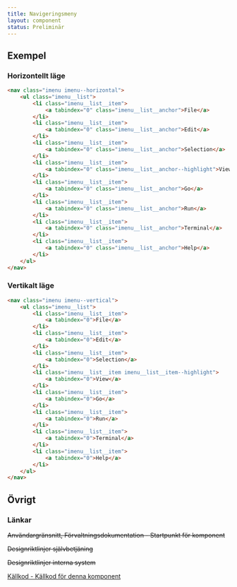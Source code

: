 ```yaml
---
title: Navigeringsmeny
layout: component
status: Preliminär
---
```


## Exempel

### Horizontellt läge

```html
<nav class="imenu imenu--horizontal">
    <ul class="imenu__list">
        <li class="imenu__list__item">
            <a tabindex="0" class="imenu__list__anchor">File</a>
        </li>
        <li class="imenu__list__item">
            <a tabindex="0" class="imenu__list__anchor">Edit</a>
        </li>
        <li class="imenu__list__item">
            <a tabindex="0" class="imenu__list__anchor">Selection</a>
        </li>
        <li class="imenu__list__item">
            <a tabindex="0" class="imenu__list__anchor--highlight">View</a>
        </li>
        <li class="imenu__list__item">
            <a tabindex="0" class="imenu__list__anchor">Go</a>
        </li>
        <li class="imenu__list__item">
            <a tabindex="0" class="imenu__list__anchor">Run</a>
        </li>
        <li class="imenu__list__item">
            <a tabindex="0" class="imenu__list__anchor">Terminal</a>
        </li>
        <li class="imenu__list__item">
            <a tabindex="0" class="imenu__list__anchor">Help</a>
        </li>
    </ul>
</nav>
```

### Vertikalt läge

```html
<nav class="imenu imenu--vertical">
    <ul class="imenu__list">
        <li class="imenu__list__item">
            <a tabindex="0">File</a>
        </li>
        <li class="imenu__list__item">
            <a tabindex="0">Edit</a>
        </li>
        <li class="imenu__list__item">
            <a tabindex="0">Selection</a>
        </li>
        <li class="imenu__list__item imenu__list__item--highlight">
            <a tabindex="0">View</a>
        </li>
        <li class="imenu__list__item">
            <a tabindex="0">Go</a>
        </li>
        <li class="imenu__list__item">
            <a tabindex="0">Run</a>
        </li>
        <li class="imenu__list__item">
            <a tabindex="0">Terminal</a>
        </li>
        <li class="imenu__list__item">
            <a tabindex="0">Help</a>
        </li>
    </ul>
</nav>
```

## Övrigt

### Länkar

~~Användargränsnitt, Förvaltningsdokumentation - Startpunkt för komponent~~

~~Designriktlinjer självbetjäning~~

~~Designriktlinjer interna system~~

[Källkod - Källkod för denna komponent](https://github.com/Forsakringskassan/fk-designsystem/tree/master/packages/design/src/components/FNavigationMenu)
